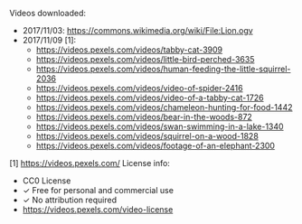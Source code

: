 Videos downloaded:
 - 2017/11/03: https://commons.wikimedia.org/wiki/File:Lion.ogv
 - 2017/11/09 [1]:
   - https://videos.pexels.com/videos/tabby-cat-3909
   - https://videos.pexels.com/videos/little-bird-perched-3635
   - https://videos.pexels.com/videos/human-feeding-the-little-squirrel-2036
   - https://videos.pexels.com/videos/video-of-spider-2416
   - https://videos.pexels.com/videos/video-of-a-tabby-cat-1726
   - https://videos.pexels.com/videos/chameleon-hunting-for-food-1442
   - https://videos.pexels.com/videos/bear-in-the-woods-872
   - https://videos.pexels.com/videos/swan-swimming-in-a-lake-1340
   - https://videos.pexels.com/videos/squirrel-on-a-wood-1828
   - https://videos.pexels.com/videos/footage-of-an-elephant-2300

[1] https://videos.pexels.com/
License info:
 - CC0 License
 - ✓ Free for personal and commercial use
 - ✓ No attribution required
 - https://videos.pexels.com/video-license